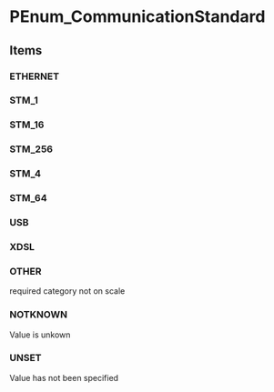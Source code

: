 # PEnum_CommunicationStandard


<!-- end of short definition -->
## Items

### ETHERNET


### STM_1


### STM_16


### STM_256


### STM_4


### STM_64


### USB


### XDSL


### OTHER
required category not on scale

### NOTKNOWN
Value is unkown

### UNSET
Value has not been specified
